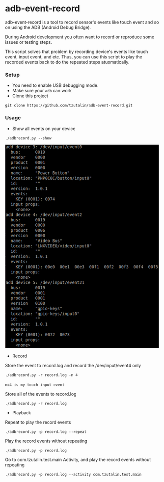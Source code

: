 # adb-event-record
adb-event-record is a tool to record sensor's events like touch event and so on using the ADB (Android Debug Bridge).

During Android development you often want to record or reproduce some issues or testing steps. 

This script solves that problem by recording device's events like touch event, input event, and etc. Thus, you can use this script to play the recorded events back to do the repeated steps atuomatically. 

### Setup
 
* You need to enable USB debugging mode.
* Make sure your `adb` can work
* Clone this project
```
git clone https://github.com/tzutalin/adb-event-record.git
```

### Usage

* Show all events on your device

```
./adbrecord.py --show
```

![](demo/demo.png)

* Record

Store the event to record.log and record the /dev/input/event4 only
```
./adbrecord.py -r record.log -n 4

n=4 is my touch input event
```

Store all of the events to record.log
```
./adbrecord.py -r record.log
```

* Playback

Repeat to play the record events
```
./adbrecord.py -p record.log --repeat
```

Play the record events without repeating
```
./adbrecord.py -p record.log
```

Go to com.tzutalin.test.main Activity, and play the record events without repeating
```
./adbrecord.py -p record.log --activity com.tzutalin.test.main
```
